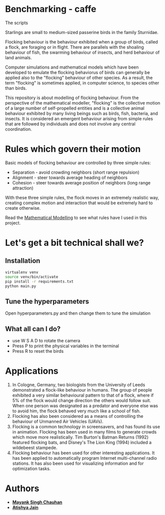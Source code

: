 # Benchmarking - caffe
The scripts 

Starlings are small to medium-sized passerine birds in the family Sturnidae. 

Flocking behaviour is the behaviour exhibited when a group of birds, called a flock, are foraging or in flight. There are parallels with the shoaling behaviour of fish, the swarming behaviour of insects, and herd behaviour of land animals.

Computer simulations and mathematical models which have been developed to emulate the flocking behaviorus of birds can generally be applied also to the "flocking" behaviour of other species. As a result, the term "flocking" is sometimes applied, in computer science, to species other than birds.

This repository is about modelling of flocking behaviour. From the perspective of the mathematical modeller, "flocking" is the collective motion of a large number of self-propelled entities and is a collective animal behaviour exhibited by many living beings such as birds, fish, bacteria, and insects. It is considered an emergent behaviour arising from simple rules that are followed by individuals and does not involve any central coordination.

# Rules which govern their motion
Basic models of flocking behaviour are controlled by three simple rules:

* Separation - avoid crowding neighbors (short range repulsion)
* Alignment - steer towards average heading of neighbors
* Cohesion - steer towards average position of neighbors (long range attraction)

With these three simple rules, the flock moves in an extremely realistic way, creating complex motion and interaction that would be extremely hard to create otherwise.

Read the [Mathematical Modelling](https://github.com/mayanksingh2298/COP290_Starlings/blob/master/Mathematical%20Modelling/COP290__Starlings.pdf) to see what rules have I used in this project.

# Let's get a bit technical shall we?
## Installation
```bash
virtualenv venv
source venv/bin/activate 
pip install -r requirements.txt
python main.py
```

## Tune the hyperparameters
Open hyperparameters.py and then change them to tune the simulation

## What all can I do?
* use W S A D to rotate the camera
* Press P to print the physical variables in the terminal
* Press R to reset the birds


# Applications
1. In Cologne, Germany, two biologists from the University of Leeds demonstrated a flock-like behaviour in humans. The group of people exhibited a very similar behavioural pattern to that of a flock, where if 5% of the flock would change direction the others would follow suit. When one person was designated as a predator and everyone else was to avoid him, the flock behaved very much like a school of fish.
2. Flocking has also been considered as a means of controlling the behaviour of Unmanned Air Vehicles (UAVs).
3. Flocking is a common technology in screensavers, and has found its use in animation. Flocking has been used in many films to generate crowds which move more realistically. Tim Burton's Batman Returns (1992) featured flocking bats, and Disney's The Lion King (1994) included a wildebeest stampede.
4. Flocking behaviour has been used for other interesting applications. It has been applied to automatically program Internet multi-channel radio stations. It has also been used for visualizing information and for optimization tasks.

# Authors

* [**Mayank Singh Chauhan**](https://github.com/mayanksingh2298)
* [**Atishya Jain**](https://github.com/atishya-jain)